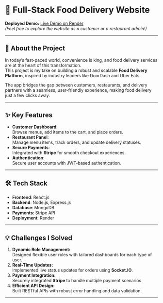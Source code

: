# 🍴 Full-Stack Food Delivery Website  

**Deployed Demo:** [Live Demo on Render](https://your-render-url.com)  
*(Feel free to explore the website as a customer or a restaurant admin!)*

---

## 🚀 About the Project  

In today’s fast-paced world, convenience is king, and food delivery services are at the heart of this transformation.  
This project is my take on building a robust and scalable **Food Delivery Platform**, inspired by industry leaders like DoorDash and Uber Eats.  

The app bridges the gap between customers, restaurants, and delivery partners with a seamless, user-friendly experience, making food delivery just a few clicks away.  

---

## ✨ Key Features  

- **Customer Dashboard**:  
  Browse menus, add items to the cart, and place orders.  
- **Restaurant Panel**:  
  Manage menu items, track orders, and update delivery statuses.  
- **Secure Payments**:  
  Integrated with **Stripe** for smooth checkout experiences.  
- **Authentication**:  
  Secure user accounts with JWT-based authentication.   

---

## 🛠️ Tech Stack  

- **Frontend**: React.js    
- **Backend**: Node.js, Express.js  
- **Database**: MongoDB  
- **Payments**: Stripe API  
- **Deployment**: Render  

---

## 💡 Challenges I Solved  

1. **Dynamic Role Management:**  
   Designed flexible user roles with tailored dashboards for each type of user.  
2. **Real-Time Updates:**  
   Implemented live status updates for orders using **Socket.IO**.  
3. **Payment Integration:**  
   Securely integrated **Stripe** to handle multiple payment scenarios.  
4. **Efficient API Design:**  
   Built RESTful APIs with robust error handling and data validation.  

---
